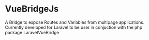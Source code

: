 # VueBridgeJs
A Bridge to expose Routes and Variables from multipage applications. Currently developed for Laravel to be user in conjuction with the php package LaravelVueBridge
